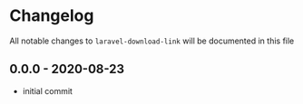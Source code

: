 # Changelog

All notable changes to `laravel-download-link` will be documented in this file

## 0.0.0 - 2020-08-23

- initial commit
